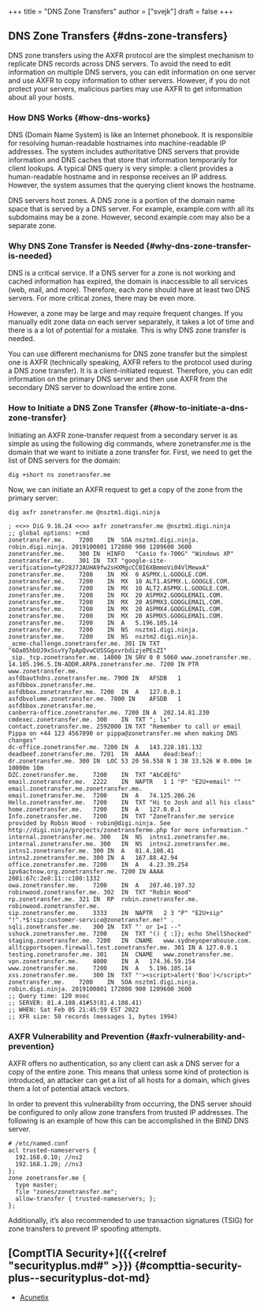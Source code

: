 +++
title = "DNS Zone Transfers"
author = ["svejk"]
draft = false
+++

## DNS Zone Transfers {#dns-zone-transfers}

DNS zone transfers using the AXFR protocol are the simplest mechanism to replicate DNS records across DNS servers. To avoid the need to edit information on multiple DNS servers, you can edit information on one server and use AXFR to copy information to other servers. However, if you do not protect your servers, malicious parties may use AXFR to get information about all your hosts.


### How DNS Works {#how-dns-works}

DNS (Domain Name System) is like an Internet phonebook. It is responsible for resolving human-readable hostnames into machine-readable IP addresses. The system includes authoritative DNS servers that provide information and DNS caches that store that information temporarily for client lookups. A typical DNS query is very simple: a client provides a human-readable hostname and in response receives an IP address. However, the system assumes that the querying client knows the hostname.

DNS servers host zones. A DNS zone is a portion of the domain name space that is served by a DNS server. For example, example.com with all its subdomains may be a zone. However, second.example.com may also be a separate zone.


### Why DNS Zone Transfer is Needed {#why-dns-zone-transfer-is-needed}

DNS is a critical service. If a DNS server for a zone is not working and cached information has expired, the domain is inaccessible to all services (web, mail, and more). Therefore, each zone should have at least two DNS servers. For more critical zones, there may be even more.

However, a zone may be large and may require frequent changes. If you manually edit zone data on each server separately, it takes a lot of time and there is a a lot of potential for a mistake. This is why DNS zone transfer is needed.

You can use different mechanisms for DNS zone transfer but the simplest one is AXFR (technically speaking, AXFR refers to the protocol used during a DNS zone transfer). It is a client-initiated request. Therefore, you can edit information on the primary DNS server and then use AXFR from the secondary DNS server to download the entire zone.


### How to Initiate a DNS Zone Transfer {#how-to-initiate-a-dns-zone-transfer}

Initiating an AXFR zone-transfer request from a secondary server is as simple as using the following dig commands, where zonetransfer.me is the domain that we want to initiate a zone transfer for. First, we need to get the list of DNS servers for the domain:

```shell
dig +short ns zonetransfer.me
```

Now, we can initiate an AXFR request to get a copy of the zone from the primary server:

```shell
dig axfr zonetransfer.me @nsztm1.digi.ninja
```

```shell
; <<>> DiG 9.16.24 <<>> axfr zonetransfer.me @nsztm1.digi.ninja
;; global options: +cmd
zonetransfer.me.	7200	IN	SOA	nsztm1.digi.ninja. robin.digi.ninja. 2019100801 172800 900 1209600 3600
zonetransfer.me.	300	IN	HINFO	"Casio fx-700G" "Windows XP"
zonetransfer.me.	301	IN	TXT	"google-site-verification=tyP28J7JAUHA9fw2sHXMgcCC0I6XBmmoVi04VlMewxA"
zonetransfer.me.	7200	IN	MX	0 ASPMX.L.GOOGLE.COM.
zonetransfer.me.	7200	IN	MX	10 ALT1.ASPMX.L.GOOGLE.COM.
zonetransfer.me.	7200	IN	MX	10 ALT2.ASPMX.L.GOOGLE.COM.
zonetransfer.me.	7200	IN	MX	20 ASPMX2.GOOGLEMAIL.COM.
zonetransfer.me.	7200	IN	MX	20 ASPMX3.GOOGLEMAIL.COM.
zonetransfer.me.	7200	IN	MX	20 ASPMX4.GOOGLEMAIL.COM.
zonetransfer.me.	7200	IN	MX	20 ASPMX5.GOOGLEMAIL.COM.
zonetransfer.me.	7200	IN	A	5.196.105.14
zonetransfer.me.	7200	IN	NS	nsztm1.digi.ninja.
zonetransfer.me.	7200	IN	NS	nsztm2.digi.ninja.
_acme-challenge.zonetransfer.me. 301 IN	TXT	"6Oa05hbUJ9xSsvYy7pApQvwCUSSGgxvrbdizjePEsZI"
_sip._tcp.zonetransfer.me. 14000 IN	SRV	0 0 5060 www.zonetransfer.me.
14.105.196.5.IN-ADDR.ARPA.zonetransfer.me. 7200	IN PTR www.zonetransfer.me.
asfdbauthdns.zonetransfer.me. 7900 IN	AFSDB	1 asfdbbox.zonetransfer.me.
asfdbbox.zonetransfer.me. 7200	IN	A	127.0.0.1
asfdbvolume.zonetransfer.me. 7800 IN	AFSDB	1 asfdbbox.zonetransfer.me.
canberra-office.zonetransfer.me. 7200 IN A	202.14.81.230
cmdexec.zonetransfer.me. 300	IN	TXT	"; ls"
contact.zonetransfer.me. 2592000 IN	TXT	"Remember to call or email Pippa on +44 123 4567890 or pippa@zonetransfer.me when making DNS changes"
dc-office.zonetransfer.me. 7200	IN	A	143.228.181.132
deadbeef.zonetransfer.me. 7201	IN	AAAA	dead:beaf::
dr.zonetransfer.me.	300	IN	LOC	53 20 56.558 N 1 38 33.526 W 0.00m 1m 10000m 10m
DZC.zonetransfer.me.	7200	IN	TXT	"AbCdEfG"
email.zonetransfer.me.	2222	IN	NAPTR	1 1 "P" "E2U+email" "" email.zonetransfer.me.zonetransfer.me.
email.zonetransfer.me.	7200	IN	A	74.125.206.26
Hello.zonetransfer.me.	7200	IN	TXT	"Hi to Josh and all his class"
home.zonetransfer.me.	7200	IN	A	127.0.0.1
Info.zonetransfer.me.	7200	IN	TXT	"ZoneTransfer.me service provided by Robin Wood - robin@digi.ninja. See http://digi.ninja/projects/zonetransferme.php for more information."
internal.zonetransfer.me. 300	IN	NS	intns1.zonetransfer.me.
internal.zonetransfer.me. 300	IN	NS	intns2.zonetransfer.me.
intns1.zonetransfer.me.	300	IN	A	81.4.108.41
intns2.zonetransfer.me.	300	IN	A	167.88.42.94
office.zonetransfer.me.	7200	IN	A	4.23.39.254
ipv6actnow.org.zonetransfer.me.	7200 IN	AAAA	2001:67c:2e8:11::c100:1332
owa.zonetransfer.me.	7200	IN	A	207.46.197.32
robinwood.zonetransfer.me. 302	IN	TXT	"Robin Wood"
rp.zonetransfer.me.	321	IN	RP	robin.zonetransfer.me. robinwood.zonetransfer.me.
sip.zonetransfer.me.	3333	IN	NAPTR	2 3 "P" "E2U+sip" "!^.*$!sip:customer-service@zonetransfer.me!" .
sqli.zonetransfer.me.	300	IN	TXT	"' or 1=1 --"
sshock.zonetransfer.me.	7200	IN	TXT	"() { :]}; echo ShellShocked"
staging.zonetransfer.me. 7200	IN	CNAME	www.sydneyoperahouse.com.
alltcpportsopen.firewall.test.zonetransfer.me. 301 IN A	127.0.0.1
testing.zonetransfer.me. 301	IN	CNAME	www.zonetransfer.me.
vpn.zonetransfer.me.	4000	IN	A	174.36.59.154
www.zonetransfer.me.	7200	IN	A	5.196.105.14
xss.zonetransfer.me.	300	IN	TXT	"'><script>alert('Boo')</script>"
zonetransfer.me.	7200	IN	SOA	nsztm1.digi.ninja. robin.digi.ninja. 2019100801 172800 900 1209600 3600
;; Query time: 120 msec
;; SERVER: 81.4.108.41#53(81.4.108.41)
;; WHEN: Sat Feb 05 21:45:59 EST 2022
;; XFR size: 50 records (messages 1, bytes 1994)
```


### AXFR Vulnerability and Prevention {#axfr-vulnerability-and-prevention}

AXFR offers no authentication, so any client can ask a DNS server for a copy of the entire zone. This means that unless some kind of protection is introduced, an attacker can get a list of all hosts for a domain, which gives them a lot of potential attack vectors.

In order to prevent this vulnerability from occurring, the DNS server should be configured to only allow zone transfers from trusted IP addresses. The following is an example of how this can be accomplished in the BIND DNS server.

```shell
# /etc/named.conf
acl trusted-nameservers {
  192.168.0.10; //ns2
  192.168.1.20; //ns3
};
zone zonetransfer.me {
  type master;
  file "zones/zonetransfer.me";
  allow-transfer { trusted-nameservers; };
};
```

Additionally, it’s also recommended to use transaction signatures (TSIG) for zone transfers to prevent IP spoofing attempts.


## [ComptTIA Security+]({{<relref "securityplus.md#" >}}) {#compttia-security-plus--securityplus-dot-md}

-   [Acunetix](https://www.acunetix.com/blog/articles/dns-zone-transfers-axfr/)